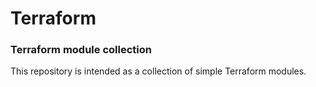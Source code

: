 # Terraform

### Terraform module collection

This repository is intended as a collection of simple Terraform modules.
